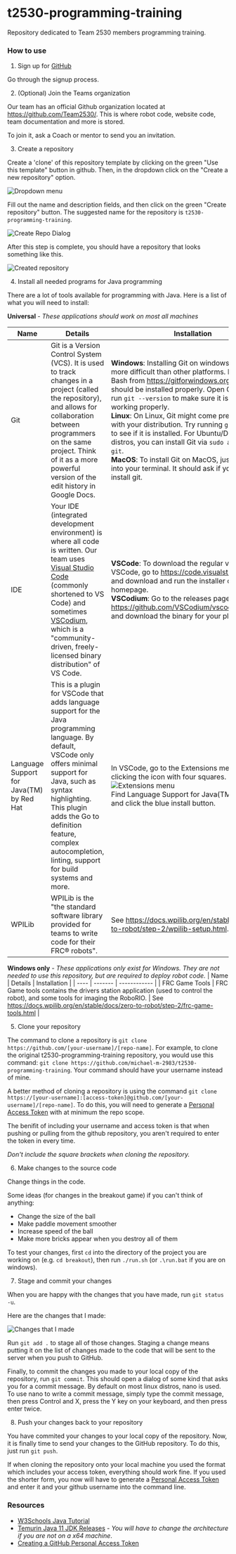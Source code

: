 # t2530-programming-training
Repository dedicated to Team 2530 members programming training.

### How to use

1. Sign up for [GitHub](https://github.com/signup)

Go through the signup process. 

2. (Optional) Join the Teams organization

Our team has an official Github organization located at https://github.com/Team2530/. This is where robot code, website code, team documentation and more is stored.

To join it, ask a Coach or mentor to send you an invitation.

3. Create a repository

Create a 'clone' of this repository template by clicking on the green "Use this template" button in github. Then, in the dropdown click on the "Create a new repository" option.

![Dropdown menu](assets/create-new-repo-1.png)

Fill out the name and description fields, and then click on the green "Create repository" button.
The suggested name for the repository is `t2530-programming-training`.

![Create Repo Dialog](assets/create-new-repo-2.png)

After this step is complete, you should have a repository that looks something like this.

![Created repository](assets/create-new-repo-3.png)

4. Install all needed programs for Java programming

There are a lot of tools available for programming with Java. Here is a list of what you will need to install:

**Universal** - *These applications should work on most all machines*

| Name | Details | Installation |
| ---- | ------- | ------------ |
| Git | Git is a Version Control System (VCS). It is used to track changes in a project (called the repository), and allows for collaboration between programmers on the same project. Think of it as a more powerful version of the edit history in Google Docs. | **Windows**: Installing Git on windows is a little bit more difficult than other platforms. Download Git Bash from https://gitforwindows.org/, and it should be installed properly. Open Git Bash and run `git --version` to make sure it is installed and working properly. <br/>**Linux**: On Linux, Git might come pre-installed with your distribution. Try running `git --version` to see if it is installed. For Ubuntu/Debian based distros, you can install Git via `sudo apt install git`. <br/>**MacOS**: To install Git on MacOS, just type `git` into your terminal. It should ask if you want to install git. |
| IDE | Your IDE (integrated development environment) is where all code is written. Our team uses [Visual Studio Code](https://code.visualstudio.com/) (commonly shortened to VS Code) and sometimes [VSCodium](https://vscodium.com/), which is a "community-driven, freely-licensed binary distribution" of VS Code. | **VSCode**: To download the regular version of VSCode, go to https://code.visualstudio.com/ and download and run the installer on the homepage. <br/> **VSCodium**: Go to the releases page at https://github.com/VSCodium/vscodium/releases and download the binary for your platform. |
| Language Support for Java(TM) by Red Hat | This is a plugin for VSCode that adds language support for the Java programming language. By default, VSCode only offers minimal support for Java, such as syntax highlighting. This plugin adds the Go to definition feature, complex autocompletion, linting, support for build systems and more. | In VSCode, go to the Extensions menu by clicking the icon with four squares. <br/>![Extensions menu](assets/java-extension-1.png)<br/> Find Language Support for Java(TM) by Red Hat, and click the blue install button.  |
| WPILib | WPILib is the "the standard software library provided for teams to write code for their FRC® robots". | See https://docs.wpilib.org/en/stable/docs/zero-to-robot/step-2/wpilib-setup.html. |

**Windows only** - *These applications only exist for Windows. They are not needed to use this repository, but are required to deploy robot code.*
| Name | Details | Installation |
| ---- | ------- | ------------ |
| FRC Game Tools | FRC Game tools contains the drivers station application (used to control the robot), and some tools for imaging the RoboRIO. | See https://docs.wpilib.org/en/stable/docs/zero-to-robot/step-2/frc-game-tools.html |

5. Clone your repository

The command to clone a repository is `git clone https://github.com/[your-username]/[repo-name]`. For example, to clone the original t2530-programming-training repository, you would use this command: `git clone https://github.com/michael-m-2983/t2530-programming-training`. Your command should have your username instead of mine.

A better method of cloning a repository is using the command `git clone https://[your-username]:[access-token]@github.com/[your-username]/[repo-name]`.
To do this, you will need to generate a [Personal Access Token](https://docs.github.com/en/authentication/keeping-your-account-and-data-secure/managing-your-personal-access-tokens#creating-a-personal-access-token-classic) with at minimum the repo scope.

The benifit of including your username and access token is that when pushing or pulling from the github repository, you aren't required to enter the token in every time.

*Don't include the square brackets when cloning the repository.*

6. Make changes to the source code

<!-- TODO: In a different markdown file, explain how to do some of these examples. -->

Change things in the code.

Some ideas (for changes in the breakout game) if you can't think of anything:
* Change the size of the ball
* Make paddle movement smoother
* Increase speed of the ball
* Make more bricks appear when you destroy all of them

To test your changes, first `cd` into the directory of the project you are working on (e.g. `cd breakout`), then run `./run.sh` (or `.\run.bat` if you are on windows).


7. Stage and commit your changes

When you are happy with the changes that you have made, run `git status -u`.

Here are the changes that I made:

![Changes that I made](assets/stage-and-commit-changes-1.png)

Run `git add .` to stage all of those changes. Staging a change means putting it on the list of changes made to the code that will be sent to the server when you push to GitHub.

<!-- TODO: A section on setting user.name and user.email -->

Finally, to commit the changes you made to your local copy of the repository, run `git commit`. This should open a dialog of some kind that asks you for a commit message. By default on most linux distros, nano is used. To use nano to write a commit message, simply type the commit message, then press Control and X, press the Y key on your keyboard, and then press enter twice. 

8. Push your changes back to your repository

You have commited your changes to your local copy of the repository. Now, it is finally time to send your changes to the GitHub repository.
To do this, just run `git push`. 

If when cloning the repository onto your local machine you used the format which includes your access token, everything should work fine. If you used the shorter form, you now will have to generate a [Personal Access Token](https://docs.github.com/en/authentication/keeping-your-account-and-data-secure/managing-your-personal-access-tokens#creating-a-personal-access-token-classic) and enter it and your github username into the command line.

### Resources
* [W3Schools Java Tutorial](https://w3schools.com/java)
* [Temurin Java 11 JDK Releases](https://adoptium.net/temurin/releases/?package=jdk&version=11&arch=x64) - *You will have to change the architecture if you are not on a x64 machine*.
* [Creating a GitHub Personal Access Token](https://docs.github.com/en/authentication/keeping-your-account-and-data-secure/managing-your-personal-access-tokens#creating-a-personal-access-token-classic)
